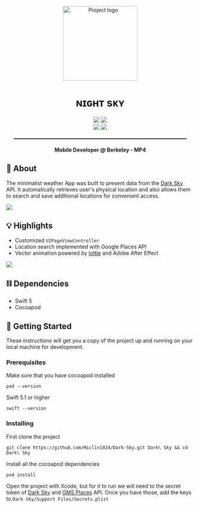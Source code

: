 <p align="center">
 <img src="https://miclin.me/static/darkSky.load.gif" alt="Project logo" width=200px loop=false>
</p>
<h1 align="center">ɴɪɢʜᴛ sᴋʏ</h1>

<div align="center">

<div align="center">
  <img src="https://img.shields.io/badge/MDB-NewbieProject-informational.svg"> <img src="https://img.shields.io/badge/Project4-informational.svg"><br>
  <img src="https://img.shields.io/badge/Platform-iOS-success.svg">
  <img src="https://img.shields.io/badge/Swift-success.svg">
</div>

</div>

<hr style="margin: 20px; height: 2px">
<p align="center"> <strong>Mobile Developer @ Berkeley - MP4</strong>
    <br> 
</p>

## 🚀 About

The minimalist weather App was built to present data from the [Dark Sky](https://darksky.net/) API. It automatically retrieves user's physical location and also allows them to search and save additional locations for convenient access.  

<img src="Images/iphone_mockup_animated.gif">

## 💡 Highlights

- Customized `UIPageViewController`
- Location search implemented with Google Places API
- Vector animation powered by [lottie](http://airbnb.io/lottie/#/README) and Adobe After Effect
<img src="Images/darkSky.banner.jpg">

## ⛓️ Dependencies

- Swift 5
- Cocoapod

## 🏁 Getting Started

These instructions will get you a copy of the project up and running on your local machine for development.

### Prerequisites
Make sure that you have cocoapod installed
```
pod --version 
```
Swift 5.1 or higher
```
swift --version
```

### Installing

First clone the project

```
git clone https://github.com/Miclin1024/Dark-Sky.git Dark\ Sky && cd Dark\ Sky
```
Install all the cocoapod dependencies
```
pod install
```
Open the project with Xcode, but for it to run we will need to the secret token of [Dark Sky](https://darksky.net/dev) and [GMS Places](https://developers.google.com/places/web-service/intro) API. Once you have those, add the keys to `Dark Sky/Support Files/Secrets.plist`
